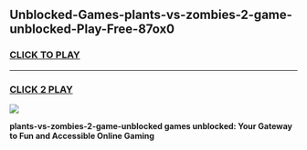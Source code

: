 
## Unblocked-Games-plants-vs-zombies-2-game-unblocked-Play-Free-87ox0
<h3>
<a href="https://premium76.site?title=plants-vs-zombies-2-game-unblocked&ref=17A">CLICK TO PLAY</a></h3>
<hr>

<h3>
<a href="https://premium76.site?title=plants-vs-zombies-2-game-unblocked&ref=17A">CLICK 2 PLAY</a>
  
</h3>

<a href="https://premium76.site?title=plants-vs-zombies-2-game-unblocked&ref=17A"><img src="https://clearcache.store/games.png"></a>


**plants-vs-zombies-2-game-unblocked games unblocked: Your Gateway to Fun and Accessible Online Gaming**
